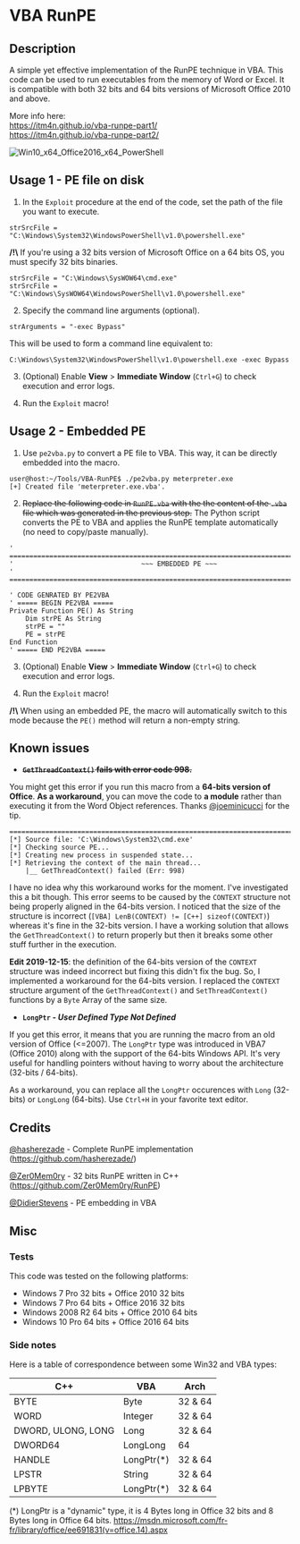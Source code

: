 # VBA RunPE

## Description 
A simple yet effective implementation of the RunPE technique in VBA. This code can be used to run executables from the memory of Word or Excel. It is compatible with both 32 bits and 64 bits versions of Microsoft Office 2010 and above. 

More info here:  
https://itm4n.github.io/vba-runpe-part1/  
https://itm4n.github.io/vba-runpe-part2/  

![Win10_x64_Office2016_x64_PowerShell](https://github.com/itm4n/VBA-RunPE/raw/master/screenshots/00_runpe-demo.gif)


## Usage 1 - PE file on disk 

1) In the `Exploit` procedure at the end of the code, set the path of the file you want to execute. 

```
strSrcFile = "C:\Windows\System32\WindowsPowerShell\v1.0\powershell.exe"
```

__/!\\__ If you're using a 32 bits version of Microsoft Office on a 64 bits OS, you must specify 32 bits binaries. 

```
strSrcFile = "C:\Windows\SysWOW64\cmd.exe"
strSrcFile = "C:\Windows\SysWOW64\WindowsPowerShell\v1.0\powershell.exe"
```

2) Specify the command line arguments (optional).

```
strArguments = "-exec Bypass"
```

This will be used to form a command line equivalent to:

```
C:\Windows\System32\WindowsPowerShell\v1.0\powershell.exe -exec Bypass
```

3) (Optional) Enable __View__ > __Immediate Window__ (`Ctrl+G`) to check execution and error logs.

4) Run the `Exploit` macro!


## Usage 2 - Embedded PE 

1. Use `pe2vba.py` to convert a PE file to VBA. This way, it can be directly embedded into the macro.

```
user@host:~/Tools/VBA-RunPE$ ./pe2vba.py meterpreter.exe 
[+] Created file 'meterpreter.exe.vba'.
```

2. ~~Replace the following code in `RunPE.vba` with the the content of the `.vba` file which was generated in the previous step.~~ The Python script converts the PE to VBA and applies the RunPE template automatically (no need to copy/paste manually).

```
' ================================================================================
'                                ~~~ EMBEDDED PE ~~~
' ================================================================================

' CODE GENRATED BY PE2VBA
' ===== BEGIN PE2VBA =====
Private Function PE() As String
    Dim strPE As String
    strPE = ""
    PE = strPE
End Function
' ===== END PE2VBA =====
```
3. (Optional) Enable __View__ > __Immediate Window__ (`Ctrl+G`) to check execution and error logs.

4. Run the `Exploit` macro!

__/!\\__ When using an embedded PE, the macro will automatically switch to this mode because the `PE()` method will return a non-empty string.


## Known issues

- ~~__`GetThreadContext()` fails with error code 998.__~~

You might get this error if you run this macro from a __64-bits version of Office__. __As a workaround__, you can move the code to __a module__ rather than executing it from the Word Object references. Thanks [@joeminicucci](https://github.com/joeminicucci) for the tip.

```
================================================================================
[*] Source file: 'C:\Windows\System32\cmd.exe'
[*] Checking source PE...
[*] Creating new process in suspended state...
[*] Retrieving the context of the main thread...
    |__ GetThreadContext() failed (Err: 998)
```

I have no idea why this workaround works for the moment. I've investigated this a bit though. This error seems to be caused by the `CONTEXT` structure not being properly aligned in the 64-bits version. I noticed that the size of the structure is incorrect (`[VBA] LenB(CONTEXT) != [C++] sizeof(CONTEXT)`) whereas it's fine in the 32-bits version. I have a working solution that allows the `GetThreadContext()` to return properly but then it breaks some other stuff further in the execution. 

__Edit 2019-12-15__: the definition of the 64-bits version of the `CONTEXT` structure was indeed incorrect but fixing this didn't fix the bug. So, I implemented a workaround for the 64-bits version. I replaced the `CONTEXT` structure argument of the `GetThreadContext()` and `SetThreadContext()` functions by a `Byte` Array of the same size. 

- __`LongPtr` - _User Defined Type Not Defined___

If you get this error, it means that you are running the macro from an old version of Office (<=2007). The `LongPtr` type was introduced in VBA7 (Office 2010) along with the support of the 64-bits Windows API. It's very useful for handling pointers without having to worry about the architecture (32-bits / 64-bits).

As a workaround, you can replace all the `LongPtr` occurences with `Long` (32-bits) or `LongLong` (64-bits). Use `Ctrl+H` in your favorite text editor.


## Credits

[@hasherezade](https://twitter.com/hasherezade) - Complete RunPE implementation (https://github.com/hasherezade/)

[@Zer0Mem0ry](https://github.com/Zer0Mem0ry) - 32 bits RunPE written in C++ (https://github.com/Zer0Mem0ry/RunPE)

[@DidierStevens](https://twitter.com/didierstevens) - PE embedding in VBA


## Misc

### Tests

This code was tested on the following platforms:
- Windows 7 Pro 32 bits + Office 2010 32 bits
- Windows 7 Pro 64 bits + Office 2016 32 bits
- Windows 2008 R2 64 bits + Office 2010 64 bits
- Windows 10 Pro 64 bits + Office 2016 64 bits

### Side notes

Here is a table of correspondence between some Win32 and VBA types:

| C++ | VBA | Arch |
| --- | --- | --- |
| BYTE | Byte | 32 & 64 |
| WORD | Integer | 32 & 64 |
| DWORD, ULONG, LONG | Long | 32 & 64 |
| DWORD64 | LongLong | 64 |
| HANDLE | LongPtr(\*) | 32 & 64
| LPSTR | String | 32 & 64 |
| LPBYTE | LongPtr(\*) | 32 & 64 |

(\*) LongPtr is a "dynamic" type, it is 4 Bytes long in Office 32 bits and 8 Bytes long in Office 64 bits. 
https://msdn.microsoft.com/fr-fr/library/office/ee691831(v=office.14).aspx 
